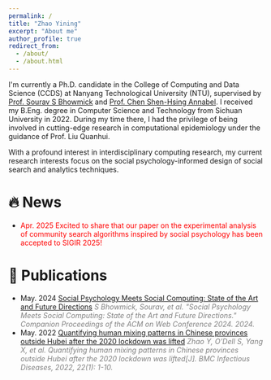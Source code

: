 ```yaml
---
permalink: /
title: "Zhao Yining"
excerpt: "About me"
author_profile: true
redirect_from: 
  - /about/
  - /about.html
---
```



I'm currently a Ph.D. candidate in the College of Computing and Data Science (CCDS) at Nanyang Technological University (NTU), supervised by [Prof. Sourav S Bhowmick](https://personal.ntu.edu.sg/assourav/) and [Prof. Chen Shen-Hsing Annabel](https://dr.ntu.edu.sg/cris/rp/rp01013). I received my B.Eng. degree in Computer Science and Technology from Sichuan University in 2022. During my time there, I had the privilege of being involved in cutting-edge research in computational epidemiology under the guidance of Prof. Liu Quanhui.

With a profound interest in interdisciplinary computing research, my current research interests focus on the social psychology-informed design of social search and analytics techniques.

# :fire: News
* <span style="color:red"> Apr. 2025 Excited to share that our paper on the experimental analysis of community search algorithms inspired by social psychology has been accepted to SIGIR 2025! </span>

# :page_facing_up: Publications
* May. 2024 [Social Psychology Meets Social Computing: State of the Art and Future Directions](https://dl.acm.org/doi/abs/10.1145/3589335.3641242) <span style="color:gray">*S Bhowmick, Sourav, et al. "Social Psychology Meets Social Computing: State of the Art and Future Directions." Companion Proceedings of the ACM on Web Conference 2024. 2024.*</span>
* May. 2022 [Quantifying human mixing patterns in Chinese provinces outside Hubei after the 2020 lockdown was lifted](https://bmcinfectdis.biomedcentral.com/articles/10.1186/s12879-022-07455-7) <span style="color:gray">*Zhao Y, O’Dell S, Yang X, et al. Quantifying human mixing patterns in Chinese provinces outside Hubei after the 2020 lockdown was lifted[J]. BMC Infectious Diseases, 2022, 22(1): 1-10.*</span>
